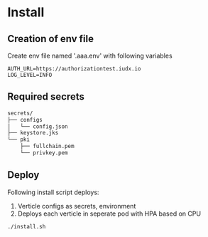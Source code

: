# Install

## Creation of env file
Create env file named '.aaa.env' with following variables
```
AUTH_URL=https://authorizationtest.iudx.io
LOG_LEVEL=INFO
```

## Required secrets

```sh
secrets/
├── configs
│   └── config.json
├── keystore.jks
└── pki
    ├── fullchain.pem
    └── privkey.pem
```
## Deploy
Following install script deploys:
1. Verticle configs as secrets, environment
2. Deploys each verticle in seperate pod with HPA based on CPU
```sh
./install.sh
```
